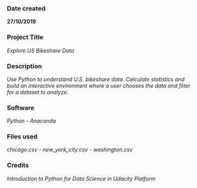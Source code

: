 ### Date created
**27/10/2019**

### Project Title
*Explore US Bikeshare Data*

### Description
*Use Python to understand U.S. bikeshare data. Calculate statistics and build an interactive environment where a user chooses the data and filter for a dataset to analyze*.

### Software
*Python -
Anaconda*

### Files used
*chicago.csv -
new_york_city.csv -
washington.csv*

### Credits
*Introduction to Python for Data Science in Udacity Platform*
